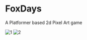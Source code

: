 # FoxDays
A Platformer based 2d Pixel Art game

![1](https://github.com/YashKeni/FoxDays/assets/86158223/fce32729-9a0a-4d16-89f9-c3bcd6b1194e)
![2](https://github.com/YashKeni/FoxDays/assets/86158223/6031a439-8148-4884-a675-6c5c45f1e253)
